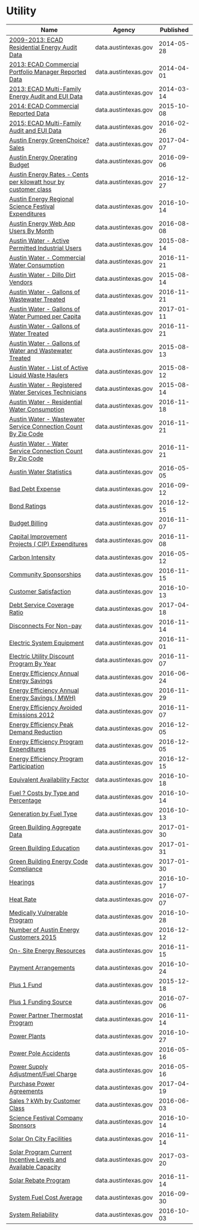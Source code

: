 # Utility

Name | Agency | Published
---- | ---- | ---------
[2009-2013: ECAD Residential Energy Audit Data](../datasets/me4f-48mc.md) | data.austintexas.gov | 2014-05-28
[2013: ECAD Commercial Portfolio Manager Reported Data](../datasets/rka3-mjzi.md) | data.austintexas.gov | 2014-04-01
[2013: ECAD Multi-Family Energy Audit and EUI Data](../datasets/askx-pbnh.md) | data.austintexas.gov | 2014-03-14
[2014: ECAD Commercial Reported Data](../datasets/a2da-hhhc.md) | data.austintexas.gov | 2015-10-08
[2015: ECAD Multi-Family Audit and EUI Data](../datasets/cuj8-q69v.md) | data.austintexas.gov | 2016-02-26
[Austin Energy GreenChoice? Sales](../datasets/wr7f-jdtu.md) | data.austintexas.gov | 2017-04-07
[Austin Energy Operating Budget](../datasets/erps-465e.md) | data.austintexas.gov | 2016-09-06
[Austin Energy Rates - Cents per kilowatt hour by customer class](../datasets/scy3-ke5d.md) | data.austintexas.gov | 2016-12-27
[Austin Energy Regional Science Festival Expenditures](../datasets/q2z3-aekt.md) | data.austintexas.gov | 2016-10-14
[Austin Energy Web App Users By Month](../datasets/kx5w-sw6u.md) | data.austintexas.gov | 2016-08-08
[Austin Water - Active Permitted Industrial Users](../datasets/ux64-t7is.md) | data.austintexas.gov | 2015-08-14
[Austin Water - Commercial Water Consumption](../datasets/5h9c-wmds.md) | data.austintexas.gov | 2016-11-21
[Austin Water - Dillo Dirt Vendors](../datasets/8ih9-dnxa.md) | data.austintexas.gov | 2015-08-14
[Austin Water - Gallons of Wastewater Treated](../datasets/vuwy-s6qv.md) | data.austintexas.gov | 2016-11-21
[Austin Water - Gallons of Water Pumped per Capita](../datasets/wfm8-s7zc.md) | data.austintexas.gov | 2017-01-11
[Austin Water - Gallons of Water Treated](../datasets/xtim-9ehs.md) | data.austintexas.gov | 2016-11-21
[Austin Water - Gallons of Water and Wastewater Treated](../datasets/m4wb-q5fa.md) | data.austintexas.gov | 2015-08-13
[Austin Water - List of Active Liquid Waste Haulers](../datasets/pbam-er2r.md) | data.austintexas.gov | 2015-08-12
[Austin Water - Registered Water Services Technicians](../datasets/eyec-w6nz.md) | data.austintexas.gov | 2015-08-14
[Austin Water - Residential Water Consumption](../datasets/sxk7-7k6z.md) | data.austintexas.gov | 2016-11-18
[Austin Water - Wastewater Service Connection Count By Zip Code](../datasets/6v99-vnq3.md) | data.austintexas.gov | 2016-11-21
[Austin Water - Water Service Connection Count By Zip Code](../datasets/uizf-mcbc.md) | data.austintexas.gov | 2016-11-21
[Austin Water Statistics](../datasets/87qq-mkwq.md) | data.austintexas.gov | 2016-05-05
[Bad Debt Expense](../datasets/6zan-sbz2.md) | data.austintexas.gov | 2016-09-12
[Bond Ratings](../datasets/ewqz-mrzs.md) | data.austintexas.gov | 2016-12-15
[Budget Billing](../datasets/2b2e-w4kf.md) | data.austintexas.gov | 2016-11-07
[Capital Improvement Projects ( CIP) Expenditures](../datasets/mfi5-y32n.md) | data.austintexas.gov | 2016-11-08
[Carbon Intensity](../datasets/hetr-8wqd.md) | data.austintexas.gov | 2016-05-12
[Community Sponsorships](../datasets/a3qx-jqyy.md) | data.austintexas.gov | 2016-11-15
[Customer Satisfaction](../datasets/aw6n-x665.md) | data.austintexas.gov | 2016-10-13
[Debt Service Coverage Ratio](../datasets/isev-msr7.md) | data.austintexas.gov | 2017-04-18
[Disconnects For Non-pay](../datasets/vqjt-678g.md) | data.austintexas.gov | 2016-11-14
[Electric System Equipment](../datasets/bdrj-yu8a.md) | data.austintexas.gov | 2016-11-01
[Electric Utility Discount Program By Year](../datasets/gdnf-za7q.md) | data.austintexas.gov | 2016-11-07
[Energy Efficiency Annual Energy Savings](../datasets/fw3c-w5de.md) | data.austintexas.gov | 2016-06-24
[Energy Efficiency Annual Energy Savings ( MWH)](../datasets/28vy-j5vt.md) | data.austintexas.gov | 2016-11-29
[Energy Efficiency Avoided Emissions 2012](../datasets/69ir-67ws.md) | data.austintexas.gov | 2016-11-07
[Energy Efficiency Peak Demand Reduction](../datasets/3d4a-wzcg.md) | data.austintexas.gov | 2016-12-05
[Energy Efficiency Program Expenditures](../datasets/ep87-3zpp.md) | data.austintexas.gov | 2016-12-05
[Energy Efficiency Program Participation](../datasets/h47z-b72v.md) | data.austintexas.gov | 2016-12-15
[Equivalent Availability Factor](../datasets/mpip-i8mq.md) | data.austintexas.gov | 2016-10-18
[Fuel ? Costs by Type and Percentage](../datasets/66kg-nz58.md) | data.austintexas.gov | 2016-10-14
[Generation by Fuel Type](../datasets/ss6t-rumq.md) | data.austintexas.gov | 2016-10-13
[Green Building Aggregate Data](../datasets/dpvb-c5fy.md) | data.austintexas.gov | 2017-01-30
[Green Building Education](../datasets/gzz4-cedg.md) | data.austintexas.gov | 2017-01-31
[Green Building Energy Code Compliance](../datasets/i7vh-fpaj.md) | data.austintexas.gov | 2017-01-30
[Hearings](../datasets/s7dz-xhcs.md) | data.austintexas.gov | 2016-10-17
[Heat Rate](../datasets/ekzc-6qg9.md) | data.austintexas.gov | 2016-07-07
[Medically Vulnerable Program](../datasets/b87j-3i3i.md) | data.austintexas.gov | 2016-10-28
[Number of Austin Energy Customers 2015](../datasets/qmdk-sha4.md) | data.austintexas.gov | 2016-12-12
[On- Site Energy Resources](../datasets/ktsk-a3bg.md) | data.austintexas.gov | 2016-11-15
[Payment Arrangements](../datasets/qhxa-cink.md) | data.austintexas.gov | 2016-10-24
[Plus 1 Fund](../datasets/ad4p-xsn6.md) | data.austintexas.gov | 2015-12-18
[Plus 1 Funding Source](../datasets/9e5g-zqyt.md) | data.austintexas.gov | 2016-07-06
[Power Partner Thermostat Program](../datasets/7jgb-hbdr.md) | data.austintexas.gov | 2016-11-14
[Power Plants](../datasets/rrvf-v5xe.md) | data.austintexas.gov | 2016-10-27
[Power Pole Accidents](../datasets/h3xg-ijts.md) | data.austintexas.gov | 2016-05-16
[Power Supply Adjustment/Fuel Charge](../datasets/e7fj-wxvd.md) | data.austintexas.gov | 2016-05-16
[Purchase Power Agreements](../datasets/i8ty-ijab.md) | data.austintexas.gov | 2017-04-19
[Sales ? kWh by Customer Class](../datasets/3gcv-xuei.md) | data.austintexas.gov | 2016-06-03
[Science Festival Company Sponsors](../datasets/3p9m-wp4t.md) | data.austintexas.gov | 2016-10-14
[Solar On City Facilities](../datasets/3kyh-ggqg.md) | data.austintexas.gov | 2016-11-14
[Solar Program Current Incentive Levels and Available Capacity](../datasets/vxq2-zjmn.md) | data.austintexas.gov | 2017-03-20
[Solar Rebate Program](../datasets/9daw-gnsy.md) | data.austintexas.gov | 2016-11-14
[System Fuel Cost Average](../datasets/6yrz-de8g.md) | data.austintexas.gov | 2016-09-30
[System Reliability](../datasets/ddh8-gyev.md) | data.austintexas.gov | 2016-10-03

